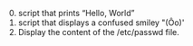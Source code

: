 0. script that prints “Hello, World”
1. script that displays a confused smiley "(Ôo)'
2. Display the content of the /etc/passwd file. 
